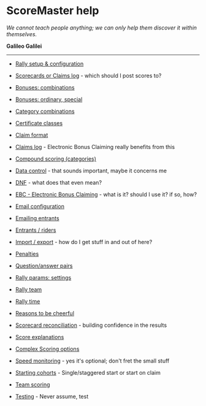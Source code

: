 # ScoreMaster help
*We cannot teach people anything; we can only help them discover it within themselves.*

**Galileo Galilei**

---
- [Rally setup & configuration](help:configoverview)
- [Scorecards or Claims log](help:cardsorlog) - which should I post scores to?

- [Bonuses: combinations](help:combos)
- [Bonuses: ordinary, special](help:bonuses)
- [Category combinations](help:categories)
- [Certificate classes](help:classes)
- [Claim format](help:stdclaim)
- [Claims log](help:claimslog) - Electronic Bonus Claiming really benefits from this
- [Compound scoring (categories)](help:compound)

- [Data control](help:datacontrol) - that sounds important, maybe it concerns me

- [DNF](help:dnf) - what does that even mean?
- [EBC - Electronic Bonus Claiming](help:ebc) - what is it? should I use it? if so, how?
- [Email configuration](help:emailsetup)
- [Emailing entrants](help:email)
- [Entrants / riders](help:entrants)
- [Import / export](help:importexport) - how do I get stuff in and out of here?

- [Penalties](help:penalties)
- [Question/answer pairs](help:questions)
- [Rally params: settings](help:rpsettings)
- [Rally team](help:teamroles)
- [Rally time](help:rallytime)

- [Reasons to be cheerful](help:reasons)
- [Scorecard reconciliation](help:recon) - building confidence in the results
- [Score explanations](help:scorex)
- [Complex Scoring options](help:scoringoptions)
- [Speed monitoring](help:speeding) - yes it's optional; don't fret the small stuff
- [Starting cohorts](help:cohorts) - Single/staggered start or start on claim
- [Team scoring](help:teams)
- [Testing](help:testing) - Never assume, test